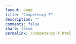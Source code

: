 ```yaml
---
layout: page
title: "Competency F"
description: ""
comments: false
share: false
permalink: /competency-f.html
---  
```

